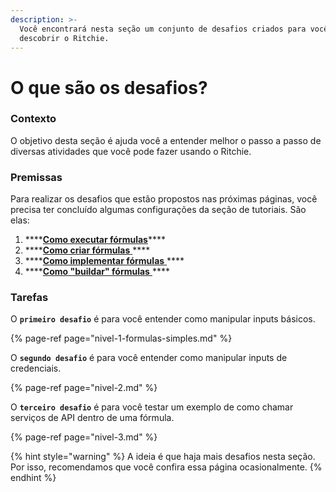 ```yaml
---
description: >-
  Você encontrará nesta seção um conjunto de desafios criados para você
  descobrir o Ritchie.
---
```


# O que são os desafios?

### Contexto

O objetivo desta seção é ajuda você a entender melhor o passo a passo de diversas atividades que você pode fazer usando o Ritchie. 

### Premissas

Para realizar os desafios que estão propostos nas próximas páginas, você precisa ter concluído algumas configurações da seção de tutoriais. São elas: 

1. \*\*\*\*[**Como executar fórmulas**](../tutoriais/commands/)\*\*\*\*
2. \*\*\*\*[**Como criar fórmulas** ](../tutoriais/como-criar-formulas.md)\*\*\*\*
3. \*\*\*\*[**Como implementar fórmulas** ](../tutoriais/como-implementar-uma-formula.md)\*\*\*\*
4. \*\*\*\*[**Como "buildar" fórmulas** ](../tutoriais/build-a-formula.md)\*\*\*\*

### Tarefas

O **`primeiro desafio`** é para você entender como manipular inputs básicos. 

{% page-ref page="nivel-1-formulas-simples.md" %}

O **`segundo desafio`** é para você entender como manipular inputs de credenciais. 

{% page-ref page="nivel-2.md" %}

O **`terceiro desafio`** é para você testar um exemplo de como chamar serviços de API dentro de uma fórmula.

{% page-ref page="nivel-3.md" %}



{% hint style="warning" %}
A ideia é que haja mais desafios nesta seção. Por isso, recomendamos que você confira essa página ocasionalmente. 
{% endhint %}

